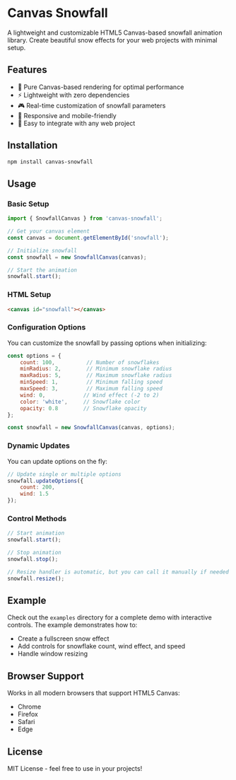 # Canvas Snowfall

A lightweight and customizable HTML5 Canvas-based snowfall animation library. Create beautiful snow effects for your web projects with minimal setup.

## Features

- 🎨 Pure Canvas-based rendering for optimal performance
- ⚡️ Lightweight with zero dependencies
- 🎮 Real-time customization of snowfall parameters
- 📱 Responsive and mobile-friendly
- 🎯 Easy to integrate with any web project

## Installation

```bash
npm install canvas-snowfall
```

## Usage

### Basic Setup

```javascript
import { SnowfallCanvas } from 'canvas-snowfall';

// Get your canvas element
const canvas = document.getElementById('snowfall');

// Initialize snowfall
const snowfall = new SnowfallCanvas(canvas);

// Start the animation
snowfall.start();
```

### HTML Setup

```html
<canvas id="snowfall"></canvas>
```

### Configuration Options

You can customize the snowfall by passing options when initializing:

```javascript
const options = {
    count: 100,          // Number of snowflakes
    minRadius: 2,        // Minimum snowflake radius
    maxRadius: 5,        // Maximum snowflake radius
    minSpeed: 1,         // Minimum falling speed
    maxSpeed: 3,         // Maximum falling speed
    wind: 0,            // Wind effect (-2 to 2)
    color: 'white',     // Snowflake color
    opacity: 0.8        // Snowflake opacity
};

const snowfall = new SnowfallCanvas(canvas, options);
```

### Dynamic Updates

You can update options on the fly:

```javascript
// Update single or multiple options
snowfall.updateOptions({
    count: 200,
    wind: 1.5
});
```

### Control Methods

```javascript
// Start animation
snowfall.start();

// Stop animation
snowfall.stop();

// Resize handler is automatic, but you can call it manually if needed
snowfall.resize();
```

## Example

Check out the `examples` directory for a complete demo with interactive controls. The example demonstrates how to:
- Create a fullscreen snow effect
- Add controls for snowflake count, wind effect, and speed
- Handle window resizing

## Browser Support

Works in all modern browsers that support HTML5 Canvas:
- Chrome
- Firefox
- Safari
- Edge

## License

MIT License - feel free to use in your projects!